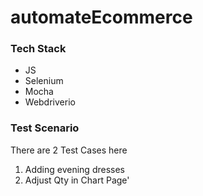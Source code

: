 # automateEcommerce

### Tech Stack
- JS
- Selenium
- Mocha
- Webdriverio

### Test Scenario
There are 2 Test Cases here
1. Adding evening dresses
2. Adjust Qty in Chart Page'
